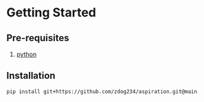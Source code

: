 # Getting Started

## Pre-requisites

1. [python](https://realpython.com/installing-python/)

## Installation

```sh
pip install git+https://github.com/zdog234/aspiration.git@main
```
